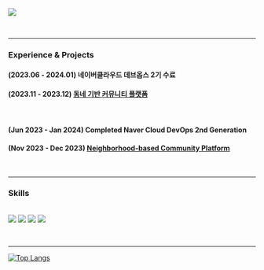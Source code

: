 <img src="https://capsule-render.vercel.app/api?type=waving&color=385440&height=200&section=header&text=Jason's%20Github&fontColor=4A815A" />

<!-- <[![Hits](https://hits.seeyoufarm.com/api/count/incr/badge.svg?url=https%3A%2F%2Fgithub.com%2FJason-Kwonn&count_bg=%2379C83D&title_bg=%23555555&icon=github.svg&icon_color=%23E7E7E7&title=GITHUB&edge_flat=false)](https://hits.seeyoufarm.com) 

<div align="left"> -->
<!--     <img src="https://github-readme-stats.vercel.app/api?username=Jason-Kwonn&show_icons=true">-->

<br/><hr/>

### Experience & Projects
#### (2023.06 - 2024.01) 네이버클라우드 데브옵스 2기 수료
#### (2023.11 - 2023.12) <a href="https://github.com/Jason-Kwonn/nadeuli">동네 기반 커뮤니티 플랫폼</a>


<br/>

#### (Jun 2023 - Jan 2024) Completed Naver Cloud DevOps 2nd Generation
#### (Nov 2023 - Dec 2023) <a href="https://github.com/Jason-Kwonn/nadeuli">Neighborhood-based Community Platform</a>


<br/><hr/>

### Skills
<br/>
<img src="https://img.shields.io/badge/Java-ED8B00?style=for-the-badge&logo=openjdk&logoColor=white"/>
<img src="https://img.shields.io/badge/JavaScript-F7DF1E?style=for-the-badge&logo=JavaScript&logoColor=white"/>
<img src="https://img.shields.io/badge/Spring-6DB33F?style=for-the-badge&logo=spring&logoColor=white"/>
<img src="https://img.shields.io/badge/React-20232A?style=for-the-badge&logo=react&logoColor=61DAFB"/>  

<br/><hr/>

<!-- ### Contact

<img src="https://img.shields.io/badge/Gmail-EA4335?style=for-the-badge&logo=gmail&logoColor=white"/>
<br/>
jasonproject628@gmail.com

<br/><hr/>
-->
[![Top Langs](https://github-readme-stats.vercel.app/api/top-langs/?username=Jason-Kwonn&layout=compact)](https://github.com/Jason-Kwonn/github-readme-stats)

</div>


